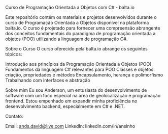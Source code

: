 Curso de Programação Orientada a Objetos com C# - balta.io

Este repositório contém os materiais e projetos desenvolvidos durante o curso de Programação Orientada a Objetos disponível na plataforma balta.io. O curso é projetado para fornecer uma compreensão abrangente dos conceitos fundamentais do paradigma de programação orientada a objetos (POO) utilizando a linguagem de programação C#.

Sobre o Curso
O curso oferecido pela balta.io abrange os seguintes tópicos:

Introdução aos princípios da Programação Orientada a Objetos (POO)
Fundamentos da linguagem C# relevantes para POO
Classes e objetos: criação, propriedades e métodos
Encapsulamento, herança e polimorfismo
Trabalhando com interfaces e abstração

Sobre mim
Eu sou Anderson, um entusiasta do desenvolvimento de software com um foco especial na área de geolocalização e programação frontend. Estou empenhado em expandir minha proficiência no desenvolvimento backend, especialmente em C# e .NET. 

Contato:

Email: ands.david@live.com
LinkedIn: linkedin.com/in/ansinho
